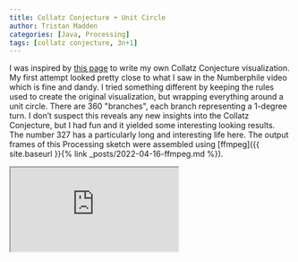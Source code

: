 ```yaml
---
title: Collatz Conjecture + Unit Circle
author: Tristan Madden
categories: [Java, Processing]
tags: [collatz conjecture, 3n+1]
---
```

I was inspired by <a href="https://www.bradyharanblog.com/blog/the-collatz-conjecture-in-colour">this page</a> to write my own Collatz Conjecture visualization. My first attempt looked pretty close to what I saw in the Numberphile video which is fine and dandy. I tried something different by keeping the rules used to create the original visualization, but wrapping everything around a unit circle. There are 360 "branches", each branch representing a 1-degree turn. I don’t suspect this reveals any new insights into the Collatz Conjecture, but I had fun and it yielded some interesting looking results. The number 327 has a particularly long and interesting life here. The output frames of this Processing sketch were assembled using [ffmpeg]({{ site.baseurl }}{% link _posts/2022-04-16-ffmpeg.md %}). 

<div class="iframe-wrapper-16-9">
    <iframe src="https://www.youtube.com/embed/8wpbfGuhH4g"></iframe>
</div>
<br>
<script src="https://gist.github.com/Trimad/cbd07195aeb8893553ae34e6fe2b98a2.js"></script>